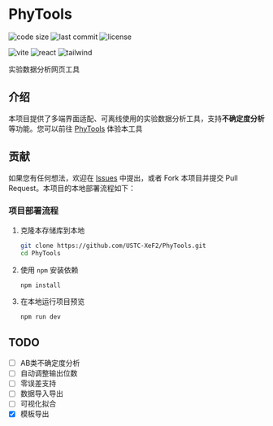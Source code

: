 # PhyTools

![code size](https://img.shields.io/github/languages/code-size/USTC-XeF2/PhyTools)
![last commit](https://img.shields.io/github/last-commit/USTC-XeF2/PhyTools)
![license](https://img.shields.io/github/license/USTC-XeF2/PhyTools)

![vite](https://img.shields.io/badge/vite-v6.3.4-646CFF)
![react](https://img.shields.io/badge/react-v19.1.0-blue)
![tailwind](https://img.shields.io/badge/tailwind-v4.1.5-deepskyblue)

实验数据分析网页工具

## 介绍
本项目提供了多端界面适配、可离线使用的实验数据分析工具，支持**不确定度分析**等功能。您可以前往 [PhyTools](https://phytools.xef2.top) 体验本工具

## 贡献
如果您有任何想法，欢迎在 [Issues](https://github.com/USTC-XeF2/PhyTools/issues) 中提出，或者 Fork 本项目并提交 Pull Request。本项目的本地部署流程如下：

### 项目部署流程
1. 克隆本存储库到本地
    ```bash
    git clone https://github.com/USTC-XeF2/PhyTools.git
    cd PhyTools
    ```

2. 使用 `npm` 安装依赖
    ```bash
    npm install
    ```

3. 在本地运行项目预览
    ```bash
    npm run dev
    ```

## TODO
- [ ] AB类不确定度分析
- [ ] 自动调整输出位数
- [ ] 零误差支持
- [ ] 数据导入导出
- [ ] 可视化拟合
- [x] 模板导出
